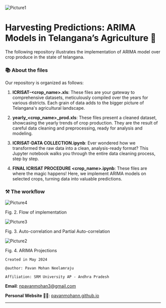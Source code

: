 ![Picture1](https://github.com/PavanMohanN/agri_ts_state/assets/65588614/11658d5e-20d5-43d5-b603-8a18e9945911)

# Harvesting Predictions: ARIMA Models in Telangana’s Agriculture 🌾
The following repository illustrates the implementation of ARIMA model over crop produce in the state of telangana.

### 📚 About the files
Our repository is organized as follows:

1. **ICRISAT-<crop_name>.xls**: These files are your gateway to comprehensive datasets, meticulously compiled over the years for various districts. Each grain of data adds to the bigger picture of Telangana's agricultural landscape.

2. **yearly_<crop_name>_prod.xls**: These files present a cleaned dataset, showcasing the yearly trends of crop production. They are the result of careful data cleaning and preprocessing, ready for analysis and modeling.

3. **ICRISAT-DATA COLLECTION.ipynb**: Ever wondered how we transformed the raw data into a clean, analysis-ready format? This Jupyter notebook walks you through the entire data cleaning process, step by step.

4. **FINAL ICRISAT PROCEDURE <crop_name>.ipynb**: These files are where the magic happens! Here, we implement ARIMA models on selected crops, turning data into valuable predictions.


### ⚒️ The workflow


![Picture4](https://github.com/PavanMohanN/agri_ts_state/assets/65588614/62a81dcc-be06-47dc-ae8c-ce8eaa441b26)


Fig. 2. Flow of implementation


![Picture3](https://github.com/PavanMohanN/agri_ts_state/assets/65588614/1b002035-c124-448c-93ad-ff3683d86318)


Fig. 3. Auto-correlation and Partial Auto-correlation


![Picture2](https://github.com/PavanMohanN/agri_ts_state/assets/65588614/7de4fc4a-4d2e-44ff-bc2b-37494b568c44)


Fig. 4. ARIMA Projections


`Created in May 2024`

`@author: Pavan Mohan Neelamraju`

`Affiliation: SRM University AP - Andhra Pradesh`

**Email**: npavanmohan3@gmail.com

**Personal Website 🔴🔵**: [pavanmohann.github.io](https://pavanmohann.github.io/)


---
